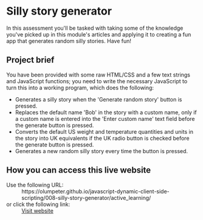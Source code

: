 # Silly story generator

In this assessment you'll be tasked with taking some of the knowledge you've 
picked up in this module's articles and applying it to creating a fun app that 
generates random silly stories. Have fun!

## Project brief

You have been provided with some raw HTML/CSS and a few text strings and JavaScript functions; 
you need to write the necessary JavaScript to turn this into a working program, which does the 
following:

- Generates a silly story when the 'Generate random story' button is pressed.
- Replaces the default name 'Bob' in the story with a custom name, only if a 
custom name is entered into the 'Enter custom name' text field before the 
generate button is pressed.
- Converts the default US weight and temperature quantities and units in the 
story into UK equivalents if the UK radio button is checked before the 
generate button is pressed.
- Generates a new random silly story every time the button is pressed.

## How you can access this live website

<dl>
  Use the following URL:
  <dd>
    https://olumpeter.github.io/javascript-dynamic-client-side-scripting/008-silly-story-generator/active_learning/
  </dd>
  or click the following link:
  <dd>
    <a href="https://olumpeter.github.io/javascript-dynamic-client-side-scripting/008-silly-story-generator/active_learning/">Visit website</a>
  </dd>
</dl>
